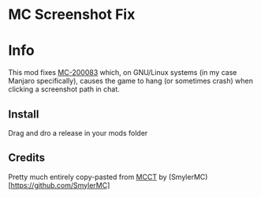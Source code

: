 # MC Screenshot Fix

# Info

This mod fixes [MC-200083](https://bugs.mojang.com/browse/MC-200083) which, on GNU/Linux systems (in my case Manjaro specifically), causes the game to hang (or sometimes crash) when clicking a screenshot path in chat.

## Install

Drag and dro a release in your mods folder

## Credits

Pretty much entirely copy-pasted from [MCCT](https://github.com/SmylerMC/mcct) by (SmylerMC)[https://github.com/SmylerMC]
